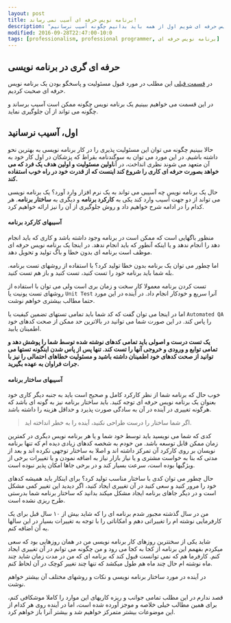 ```yaml
---
layout: post
title: برنامه نویس حرفه ای آسیب نمی رساند!
description: "برای اینکه یک برنامه نویس حرفه ای شویم اول از همه باید بدانیم چگونه آسیب نرسانیم."
modified: 2016-09-28T22:47:00-10:0
tags: [professionalism, professional programmer, برنامه نویس حرفه ای]
---
```




## حرفه ای گری در برنامه نویسی
در [قسمت قبلی](/professionalism-in-programming-1/) این مطلب در مورد قبول مسئولیت و پاسخگو بودن یک برنامه نویس حرفه ای صحبت کردیم. 

در این قسمت می خواهیم ببینیم یک برنامه نویس چگونه ممکن است آسیب برساند و چگونه می تواند از آن جلوگیری نماید.


## اول، آسیب نرسانید

حالا ببینیم چگونه می توان این مسئولیت پذیری را در کار برنامه نویسی به بهترین نحو داشته باشیم. در این مورد می توان به سوگندنامه بقراط که پزشکان در اول کار خود به آن متعهد می شوند نظری انداخت، در آن**اولین مسئولیت و اولین هدف یک فرد که می خواهد بصورت حرفه ای کاری را شروع کند اینست که از قدرت خود در راه خوب استفاده کند.**

حال یک برنامه نویس چه آسیبی می تواند به یک نرم افزار وارد آورد؟ یک برنامه نویسی می تواند از دو جهت آسیب وارد کند یکی به **کارکرد برنامه** و دیگری به **ساختار برنامه**. هر کدام را در ادامه شرح خواهیم داد و روش جلوگیری از آن را نیز ارائه خواهیم کرد.


#### آسیبهای کارکرد برنامه
منظور باگهایی است که ممکن است در برنامه وجود داشته باشد و کاری که باید انجام دهد را انجام ندهد و یا اینکه آنطور که باید انجام ندهد.
در اینجا یک برنامه نویس حرفه ای موظف است برنامه ای بدون خطا و باگ تولید و تحویل دهد.

اما چطور می توان یک برنامه بدون خطا تولید کرد؟ با استفاده از روشهای تست برنامه. بله شما باید برنامه خود را تست کنید، تست کنید و باز هم تست کنید.

تست کردن برنامه معمولا کار سخت و زمان بری است ولی می توان با استفاده از روشهای تست یونیت یا `Unit Test` آنرا سریع و خودکار انجام داد. در آینده در این مورد حتما مطالب بیشتری خواهم نوشت.

اما در اینجا می توان گفت که کد شما باید تمامی تستهای تضمین کیفیت یا `Automated QA` را پاس کند. در این صورت شما می توانید در بالاترین حد ممکن از صحت کدهای خود اطمینان یابید.

**یک تست درست و اصولی باید تمامی کدهای نوشته شده توسط شما را پوشش دهد و تمامی توابع و ورودی و خروجی آنها را تست کند. تنها پس از پاس شدن اینگونه تستها می توانید از صحت کدهای خود اطمینان داشته باشید و مسئولیت خطاهای احتمالی را نیز با جرات فراوان به عهده بگیرید.**



#### آسیبهای ساختار برنامه
خوب حال که برنامه شما از نظر کارکرد کامل و صحیح است باید به جنبه دیگر کاری خود بعنوان یک برنامه نویس حرفه ای توجه کنید. باید ساختار برنامه نیز به گونه ای باشد که هرگونه تغییری در آینده در آن به سادگی صورت پذیرد و حداقل هزینه را داشته باشد.

> اگر شما ساختار را درست طراحی نکنید، آینده را به خطر انداخته اید.

کدی که شما می نویسید باید توسط خود شما و یا هر برنامه نویس دیگری در کمترین زمان ممکن قابل توسعه باشد. من خودم به شخصه کدهای زیادی دیده ام که تنها برنامه نویسان بر روی کارکرد آن تمرکز داشته اند و اصلا به ساختار توجهی نکرده اند و بعد از مدتی که بنا به خواست مشتری و یا نیاز بازار نیاز به اضافه نمودن و یا تغییرات برخی از ویژگیها بوده است، سرعت بسیار کند و در برخی جاها امکان پذیر نبوده است.

حال چطور می توان کدی با ساختار مناسب تولید کرد؟ برای اینکار باید همیشه کدهای خود را مرور کنید و سعی کنید در آن تغییری ایجاد کنید، اگر دیدید این تغییر کمی مشکل است و در دیگر جاهای برنامه ایجاد مشکل میکند بدانید که ساختار برنامه شما بدرستی طرح ریزی نشده است.

من در سال گذشته مجبور شدم برنامه ای را که شاید بیش از ۱۰ سال قبل برای یک کارفرمایی نوشته ام را تغییراتی دهم و امکاناتی را با توجه به تغییرات بسیار در این سالها به آن اضافه کنم.

شاید یکی از سختترین روزهای کار برنامه نویسی من در همان روزهایی بود که سعی میکردم بفهمم این برنامه از کجا به کجا می رود و من چگونه می توانم در آن تغییری ایجاد کنم. کارفرما هم که نمی توانست قبول کند که برنامه ای که من در مدت زمان شاید چند ماه نوشته ام حال چند ماه هم طول میکشد که تنها چند تغییر کوچک در آن لحاظ کنم.

در آینده در مورد ساختار برنامه نویسی و نکات و روشهای مختلف آن بیشتر خواهم نوشت.

قصد ندارم در این مطلب تمامی جوانب و ریزه کاریهای این موارد را کاملا موشکافی کنم، برای همین مطالب خیلی خلاصه و موجز آورده شده است، اما در آینده روی هر کدام از این موضوعات بیشتر متمرکز خواهیم شد و بیشتر آنرا باز خواهم کرد.


